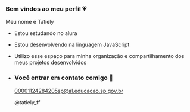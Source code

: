 ### Bem vindos ao meu perfil 💗

Meu nome é Tatiely 

- Estou estudando no alura
- Estou desenvolvendo na linguagem JavaScript
- Utilizo esse espaço para minha organização e compartilhamento dos meus projetos desenvolvidos

- ### Você entrar em contato comigo 👥

  00001124284205sp@al.educacao.sp.gov.br
  
  @tatiely_ff
